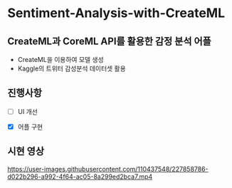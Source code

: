 # Sentiment-Analysis-with-CreateML

## **CreateML**과 **CoreML API**를 활용한 감정 분석 어플
- CreateML을 이용하여 모델 생성
- Kaggle의 트위터 감성분석 데이터셋 활용

## 진행사항
-   [ ] UI 개선
-   [x] 어플 구현


## 시현 영상
https://user-images.githubusercontent.com/110437548/227858786-d022b296-a992-4f64-ac05-8a299ed2bca7.mp4

